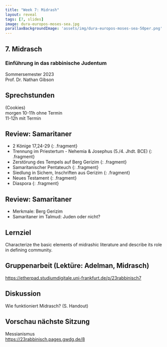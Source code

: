 ```yaml
---
title: "Week 7: Midrash"
layout: reveal
tags: [7, slides]
image: dura-europos-moses-sea.jpg
parallaxBackgroundImage: 'assets/img/dura-europos-moses-sea-50per.png'
---
```


## 7. Midrasch

### Einführung in das rabbinische Judentum

Sommersemester 2023  
Prof. Dr. Nathan Gibson

<!-- ## Hook  -->

## Sprechstunden

(Cookies)  
morgen 10-11h ohne Termin  
11-12h mit Termin 

## Review: Samaritaner

- 2 Könige 17,24-29
{: .fragment}
- Trennung im Priestertum - Nehemia & Josephus (5./4. Jhdt. BCE)
{: .fragment}
- Zerstörung des Tempels auf Berg Gerizim
{: .fragment}
- Samaritanischer Pentateuch
{: .fragment}
- Siedlung in Sichem, Inschriften aus Gerizim
{: .fragment}
- Neues Testament
{: .fragment}
- Diaspora
{: .fragment}


## Review: Samaritaner

- Merkmale: Berg Gerizim
- Samaritaner im Talmud: Juden oder nicht?

## Lernziel

Characterize the basic elements of midrashic literature and describe its role in defining community.

## Gruppenarbeit (Lektüre: Adelman, Midrasch)

<https://etherpad.studiumdigitale.uni-frankfurt.de/p/23rabbinisch7>

## Diskussion

Wie funktioniert Midrasch? (S. Handout)

## Vorschau nächste Sitzung

Messianismus  
<https://23rabbinisch.pages.gwdg.de/8>